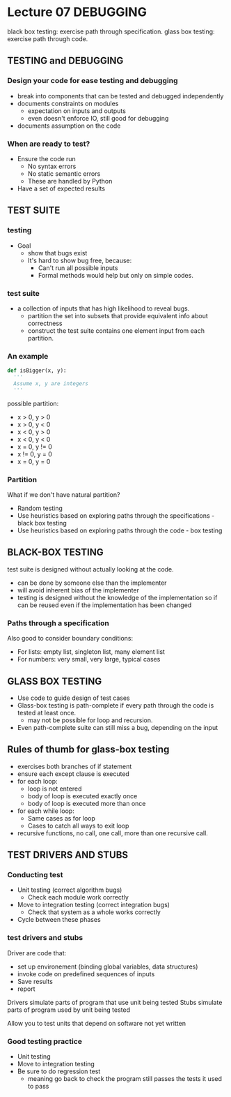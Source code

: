 # Lecture 07 DEBUGGING

black box testing: exercise path through specification.
glass box testing: exercise path through code.

## TESTING and DEBUGGING

### Design your code for ease testing and debugging

* break into components that can be tested and debugged independently
* documents constraints on modules
    * expectation on inputs and outputs
    * even doesn't enforce IO, still good for debugging
* documents assumption on the code

### When are ready to test?

* Ensure the code run
    * No syntax errors
    * No static semantic errors
    * These are handled by Python
* Have a set of expected results

## TEST SUITE

### testing

* Goal
    * show that bugs exist
    * It's hard to show bug free, because:
        * Can't run all possible inputs
        * Formal methods would help but only on simple codes.

### test suite

* a collection of inputs that has high likelihood to reveal bugs.
    * partition the set into subsets that provide equivalent info about correctness
    * construct the test suite contains one element input from each partition.

### An example

```python
def isBigger(x, y):
  '''
  Assume x, y are integers
  '''
```

possible partition:

* x > 0, y > 0
* x > 0, y < 0
* x < 0, y > 0
* x < 0, y < 0
* x = 0, y != 0
* x != 0, y = 0
* x = 0, y = 0

### Partition

What if we don't have natural partition?

* Random testing
* Use heuristics based on exploring paths through the specifications - black box
testing
* Use heuristics based on exploring paths through the code - box testing

## BLACK-BOX TESTING

test suite is designed without actually looking at the code.

* can be done by someone else than the implementer
* will avoid inherent bias of the implementer
* testing is designed without the knowledge of the implementation so if can be
reused even if the implementation has been changed

### Paths through a specification

Also good to consider boundary conditions:

* For lists: empty list, singleton list, many element list
* For numbers: very small, very large, typical cases

## GLASS BOX TESTING

* Use code to guide design of test cases
* Glass-box testing is path-complete if every path through the code is tested at
least once.
    * may not be possible for loop and recursion.
* Even path-complete suite can still miss a bug, depending on the input

## Rules of thumb for glass-box testing

* exercises both branches of if statement
* ensure each except clause is executed
* for each loop:
    * loop is not entered
    * body of loop is executed exactly once
    * body of loop is executed more than once
* for each while loop:
    * Same cases as for loop
    * Cases to catch all ways to exit loop
* recursive functions, no call, one call, more than one recursive call.

## TEST DRIVERS AND STUBS

### Conducting test

* Unit testing (correct algorithm bugs)
    * Check each module work correctly
* Move to integration testing (correct integration bugs)
    * Check that system as a whole works correctly
* Cycle between these phases

### test drivers and stubs

Driver are code that:

* set up environement (binding global variables, data structures)
* invoke code on predefined sequences of inputs
* Save results
* report

Drivers simulate parts of program that use unit being tested
Stubs simulate parts of program used by unit being tested

Allow you to test units that depend on software not yet written

### Good testing practice

* Unit testing
* Move to integration testing
* Be sure to do regression test
    * meaning go back to check the program still passes the tests it used to
    pass
